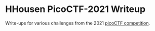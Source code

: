 # HHousen PicoCTF-2021 Writeup

Write-ups for various challenges from the 2021 [picoCTF competition](https://play.picoctf.com/events/34).
